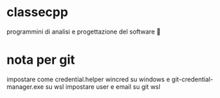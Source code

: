 # classecpp
programmini di analisi e progettazione del software 🌸


# nota per git
impostare come credential.helper wincred su windows e git-credential-manager.exe su wsl
impostare user e email su git wsl